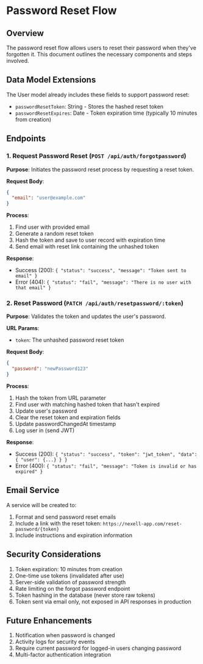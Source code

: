 # Password Reset Flow

## Overview

The password reset flow allows users to reset their password when they've forgotten it. This document outlines the necessary components and steps involved.

## Data Model Extensions

The User model already includes these fields to support password reset:

- `passwordResetToken`: String - Stores the hashed reset token
- `passwordResetExpires`: Date - Token expiration time (typically 10 minutes from creation)

## Endpoints

### 1. Request Password Reset (`POST /api/auth/forgotpassword`)

**Purpose**: Initiates the password reset process by requesting a reset token.

**Request Body**:

```json
{
  "email": "user@example.com"
}
```

**Process**:

1. Find user with provided email
2. Generate a random reset token
3. Hash the token and save to user record with expiration time
4. Send email with reset link containing the unhashed token

**Response**:

- Success (200): `{ "status": "success", "message": "Token sent to email" }`
- Error (404): `{ "status": "fail", "message": "There is no user with that email" }`

### 2. Reset Password (`PATCH /api/auth/resetpassword/:token`)

**Purpose**: Validates the token and updates the user's password.

**URL Params**:

- `token`: The unhashed password reset token

**Request Body**:

```json
{
  "password": "newPassword123"
}
```

**Process**:

1. Hash the token from URL parameter
2. Find user with matching hashed token that hasn't expired
3. Update user's password
4. Clear the reset token and expiration fields
5. Update passwordChangedAt timestamp
6. Log user in (send JWT)

**Response**:

- Success (200): `{ "status": "success", "token": "jwt_token", "data": { "user": {...} } }`
- Error (400): `{ "status": "fail", "message": "Token is invalid or has expired" }`

## Email Service

A service will be created to:

1. Format and send password reset emails
2. Include a link with the reset token: `https://nexell-app.com/reset-password/{token}`
3. Include instructions and expiration information

## Security Considerations

1. Token expiration: 10 minutes from creation
2. One-time use tokens (invalidated after use)
3. Server-side validation of password strength
4. Rate limiting on the forgot password endpoint
5. Token hashing in the database (never store raw tokens)
6. Token sent via email only, not exposed in API responses in production

## Future Enhancements

1. Notification when password is changed
2. Activity logs for security events
3. Require current password for logged-in users changing password
4. Multi-factor authentication integration
